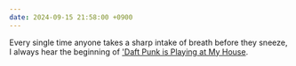 ```yaml
---
date: 2024-09-15 21:58:00 +0900
---
```


Every single time anyone takes a sharp intake of breath before they sneeze, I always hear the beginning of ['Daft Punk is Playing at My House](https://music.apple.com/us/album/daft-punk-is-playing-at-my-house/696523434).
